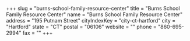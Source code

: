 +++
slug = "burns-school-family-resource-center"
title = "Burns School Family Resource Center"
name = "Burns School Family Resource Center"
address = "195 Putnam Street"
cityIndexKey = "city-ct-hartford"
city = "Hartford"
state = "CT"
postal = "06106"
website = ""
phone = "860-695-2994"
fax = ""
+++
